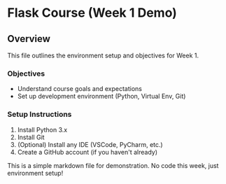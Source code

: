 # Flask Course (Week 1 Demo)

## Overview

This file outlines the environment setup and objectives for Week 1.

### Objectives

- Understand course goals and expectations
- Set up development environment (Python, Virtual Env, Git)

### Setup Instructions

1. Install Python 3.x
2. Install Git
3. (Optional) Install any IDE (VSCode, PyCharm, etc.)
4. Create a GitHub account (if you haven't already)

This is a simple markdown file for demonstration. No code this week, just environment setup!
